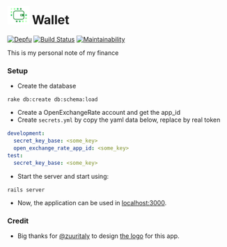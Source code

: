 # ![Wallet Logo](app/assets/images/wallet-logo.png) Wallet

[![Depfu](https://badges.depfu.com/badges/e14f8a02ff6e4dd1d3b54689fd3cc5fe/overview.svg)](https://depfu.com/github/hieuk09/wallet)
[![Build Status](https://travis-ci.org/hieuk09/wallet.svg?branch=master)](https://travis-ci.org/hieuk09/wallet)
[![Maintainability](https://api.codeclimate.com/v1/badges/0b3fc614dbd5106f18da/maintainability)](https://codeclimate.com/github/hieuk09/wallet/maintainability)

This is my personal note of my finance

### Setup

- Create the database

```shell
rake db:create db:schema:load
```

- Create a OpenExchangeRate account and get the app_id
- Create `secrets.yml` by copy the yaml data below, replace by real token

```yaml
development:
  secret_key_base: <some_key>
  open_exchange_rate_app_id: <some_key>
test:
  secret_key_base: <some_key>
```

- Start the server and start using:

```shell
rails server
```

- Now, the application can be used in [localhost:3000](http://localhost:3000).

### Credit

- Big thanks for [@zuuritaly](https://github.com/zuuritaly) to design
[the logo](https://github.com/hieuk09/wallet/issues/37#issuecomment-399676126) for this app.
